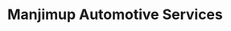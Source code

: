 ---
title: "Manjimup Automotive Services"
url: /manjimup/manjimup-automotive-services/
shop: Autowerkstatt
---